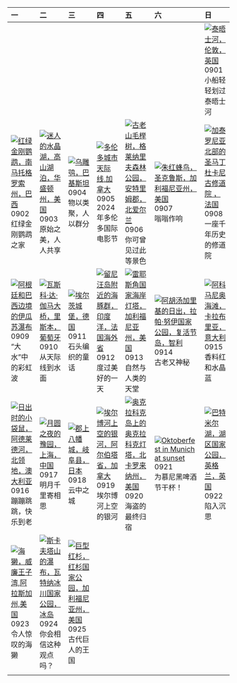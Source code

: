 | 一                                                                                                                                                                                                         | 二                                                                                                                                                                                                               | 三                                                                                                                                                                                                | 四                                                                                                                                                                                                 | 五                                                                                                                                                                                                        | 六                                                                                                                                                                                                               | 日                                                                                                                                                                                                        |
|:----------------------------------------------------------------------------------------------------------------------------------------------------------------------------------------------------------|:----------------------------------------------------------------------------------------------------------------------------------------------------------------------------------------------------------------|:-------------------------------------------------------------------------------------------------------------------------------------------------------------------------------------------------|:--------------------------------------------------------------------------------------------------------------------------------------------------------------------------------------------------|:---------------------------------------------------------------------------------------------------------------------------------------------------------------------------------------------------------|:----------------------------------------------------------------------------------------------------------------------------------------------------------------------------------------------------------------|:---------------------------------------------------------------------------------------------------------------------------------------------------------------------------------------------------------|
|                                                                                                                                                                                                           |                                                                                                                                                                                                                 |                                                                                                                                                                                                  |                                                                                                                                                                                                   |                                                                                                                                                                                                          |                                                                                                                                                                                                                 | [![](https://www.bing.com/th?id=OHR.ThamesLondon_ZH-CN3629717426_320x240.jpg '泰晤士河，伦敦，英国')](https://www.bing.com/th?id=OHR.ThamesLondon_ZH-CN3629717426_UHD.jpg)<br>0901<br>小船轻轻划过泰晤士河                   |
| [![](https://www.bing.com/th?id=OHR.BuracodasAraras_ZH-CN3881985508_320x240.jpg '红绿金刚鹦鹉，南马托格罗索州，巴西')](https://www.bing.com/th?id=OHR.BuracodasAraras_ZH-CN3881985508_UHD.jpg)<br>0902<br>红绿金刚鹦鹉之家         | [![](https://www.bing.com/th?id=OHR.AlpineLakes_ZH-CN4537389724_320x240.jpg '迷人的水晶湖，高山湖泊，华盛顿州，美国')](https://www.bing.com/th?id=OHR.AlpineLakes_ZH-CN4537389724_UHD.jpg)<br>0903<br>原始之美，人人共享                    | [![](https://www.bing.com/th?id=OHR.DuskyOwls_ZH-CN4729762831_320x240.jpg '乌雕鸮，巴基斯坦')](https://www.bing.com/th?id=OHR.DuskyOwls_ZH-CN4729762831_UHD.jpg)<br>0904<br>物以类聚，人以群分                    | [![](https://www.bing.com/th?id=OHR.TIFF2024_ZH-CN4896695918_320x240.jpg '多伦多城市天际线,加拿大')](https://www.bing.com/th?id=OHR.TIFF2024_ZH-CN4896695918_UHD.jpg)<br>0905<br>2024年多伦多国际电影节               | [![](https://www.bing.com/th?id=OHR.GlenariffPark_ZH-CN4667558707_320x240.jpg '古老山毛榉树，格莱纳里夫森林公园，安特里姆郡，北爱尔兰')](https://www.bing.com/th?id=OHR.GlenariffPark_ZH-CN4667558707_UHD.jpg)<br>0906<br>你可曾见过此等景色 | [![](https://www.bing.com/th?id=OHR.SantaCruzHummer_ZH-CN5448262039_320x240.jpg '朱红蜂鸟，圣克鲁斯，加利福尼亚州，美国')](https://www.bing.com/th?id=OHR.SantaCruzHummer_ZH-CN5448262039_UHD.jpg)<br>0907<br>嗡嗡作响                 | [![](https://www.bing.com/th?id=OHR.Canigou_ZH-CN6145410455_320x240.jpg '加泰罗尼亚北部的圣马丁杜卡尼古修道院 ，法国')](https://www.bing.com/th?id=OHR.Canigou_ZH-CN6145410455_UHD.jpg)<br>0908<br>一座千年历史的修道院                 |
| [![](https://www.bing.com/th?id=OHR.IguazuRainbow_ZH-CN6524347982_320x240.jpg '阿根廷和巴西边境的伊瓜苏瀑布')](https://www.bing.com/th?id=OHR.IguazuRainbow_ZH-CN6524347982_UHD.jpg)<br>0909<br>“大水”中的彩虹波               | [![](https://www.bing.com/th?id=OHR.BridgeLisbon_ZH-CN6877671644_320x240.jpg '瓦斯科·达·伽马大桥，里斯本，葡萄牙')](https://www.bing.com/th?id=OHR.BridgeLisbon_ZH-CN6877671644_UHD.jpg)<br>0910<br>从天际线到水面                     | [![](https://www.bing.com/th?id=OHR.EltzCastle_ZH-CN7586749377_320x240.jpg '埃尔茨城堡，德国')](https://www.bing.com/th?id=OHR.EltzCastle_ZH-CN7586749377_UHD.jpg)<br>0911<br>石头编织的童话                    | [![](https://www.bing.com/th?id=OHR.DolphinReunion_ZH-CN7681290861_320x240.jpg '留尼汪岛附近的海豚群，印度洋，法国海外省')](https://www.bing.com/th?id=OHR.DolphinReunion_ZH-CN7681290861_UHD.jpg)<br>0912<br>度过美好的一天 | [![](https://www.bing.com/th?id=OHR.PointReyes_ZH-CN7781514086_320x240.jpg '雷耶斯角国家海岸灯塔，加利福尼亚州，美国')](https://www.bing.com/th?id=OHR.PointReyes_ZH-CN7781514086_UHD.jpg)<br>0913<br>自然与人类的天堂               | [![](https://www.bing.com/th?id=OHR.RapaNuiSunrise_ZH-CN1220508877_320x240.jpg '阿胡汤加里基的日出，拉帕·努伊国家公园，复活节岛，智利')](https://www.bing.com/th?id=OHR.RapaNuiSunrise_ZH-CN1220508877_UHD.jpg)<br>0914<br>古老又神秘          | [![](https://www.bing.com/th?id=OHR.CalabriaPeperoncino_ZH-CN8603617212_320x240.jpg '阿科马尼奥海滩，卡拉布里亚，意大利')](https://www.bing.com/th?id=OHR.CalabriaPeperoncino_ZH-CN8603617212_UHD.jpg)<br>0915<br>香料红和水晶蓝 |
| [![](https://www.bing.com/th?id=OHR.SunriseWallabies_ZH-CN8725891401_320x240.jpg '日出时的小袋鼠，阿德莱德河，北领地，澳大利亚')](https://www.bing.com/th?id=OHR.SunriseWallabies_ZH-CN8725891401_UHD.jpg)<br>0916<br>蹦蹦跳跳，快乐到老 | [![](https://www.bing.com/th?id=OHR.MidAutumnFestival2024_ZH-CN9096556094_320x240.jpg '月圆之夜的豫园，上海，中国')](https://www.bing.com/th?id=OHR.MidAutumnFestival2024_ZH-CN9096556094_UHD.jpg)<br>0917<br>明月千里寄相思        | [![](https://www.bing.com/th?id=OHR.GujoHachiman_ZH-CN9192289658_320x240.jpg '郡上八幡城，岐阜县，日本')](https://www.bing.com/th?id=OHR.GujoHachiman_ZH-CN9192289658_UHD.jpg)<br>0918<br>云中之城               | [![](https://www.bing.com/th?id=OHR.ElbowRiver_ZH-CN9580175593_320x240.jpg '埃尔博河上空的银河，阿尔伯塔省，加拿大')](https://www.bing.com/th?id=OHR.ElbowRiver_ZH-CN9580175593_UHD.jpg)<br>0919<br>埃尔博河上空的银河        | [![](https://www.bing.com/th?id=OHR.OcracokeLight_ZH-CN9810840077_320x240.jpg '奥克拉科克岛上的奥克拉科克灯塔，北卡罗来纳州，美国')](https://www.bing.com/th?id=OHR.OcracokeLight_ZH-CN9810840077_UHD.jpg)<br>0920<br>海盗的最终归宿     | [![](https://www.bing.com/th?id=OHR.MunichBeerfest_ZH-CN0304560562_320x240.jpg 'Oktoberfest in Munich at sunset')](https://www.bing.com/th?id=OHR.MunichBeerfest_ZH-CN0304560562_UHD.jpg)<br>0921<br>为慕尼黑啤酒节干杯！ | [![](https://www.bing.com/th?id=OHR.AutumnCumbria_ZH-CN0565958390_320x240.jpg '巴特米尔湖，湖区国家公园，英格兰，英国')](https://www.bing.com/th?id=OHR.AutumnCumbria_ZH-CN0565958390_UHD.jpg)<br>0922<br>陷入沉思              |
| [![](https://www.bing.com/th?id=OHR.IcebergOtter_ZH-CN0972467238_320x240.jpg '海獭，威廉王子湾,阿拉斯加州,美国')](https://www.bing.com/th?id=OHR.IcebergOtter_ZH-CN0972467238_UHD.jpg)<br>0923<br>令人惊叹的海獭                | [![](https://www.bing.com/th?id=OHR.SkaftafellWaterfall_ZH-CN1766863001_320x240.jpg '斯卡夫塔山的瀑布，瓦特纳冰川国家公园，冰岛')](https://www.bing.com/th?id=OHR.SkaftafellWaterfall_ZH-CN1766863001_UHD.jpg)<br>0924<br>你会相信这种观点吗？ | [![](https://www.bing.com/th?id=OHR.GiantSequoias_ZH-CN2666897238_320x240.jpg '巨型红杉，红杉国家公园，加利福尼亚州，美国')](https://www.bing.com/th?id=OHR.GiantSequoias_ZH-CN2666897238_UHD.jpg)<br>0925<br>古代巨人的王国 |                                                                                                                                                                                                   |                                                                                                                                                                                                          |                                                                                                                                                                                                                 |                                                                                                                                                                                                          |
|                                                                                                                                                                                                           |                                                                                                                                                                                                                 |                                                                                                                                                                                                  |                                                                                                                                                                                                   |                                                                                                                                                                                                          |                                                                                                                                                                                                                 |                                                                                                                                                                                                          |